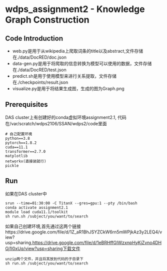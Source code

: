 # wdps_assignment2 - Knowledge Graph Construction

## Code Introduction
- web.py是用于从wikipedia上爬取词条的title以及abstract,文件存储在./data/DocRED/doc.json
- data-gen.py是用于将爬取的信息转换为模型可以使用的数据，文件存储在./data/DocRED/test.json
- predict.sh是用于使用模型来进行关系提取，文件存储在./checkpoints/result.json
- visualize.py是用于将结果生成图，生成的图为Graph.png

## Prerequisites
DAS cluster上有创建好的conda虚拟环境assignment2.1, 代码在/var/scratch/wdps2106/SSAN/wdps2/code里面

```
# 自己配置环境
python==3.8
pytorch==1.8.2
cuda==11.1
transformer==2.7.0
matplotlib
networkx(直接装就行)
pickle
 ```

## Run
如果在DAS cluster中
```
srun --time=01:30:00 -C TitanX --gres=gpu:1 --pty /bin/bash
conda activate assignment2.1
module load cuda11.1/toolkit
sh run.sh /subject/you/want/to/search
```

如果自己创建环境,首先通过这两个链接https://drive.google.com/file/d/1Z_aR1BhJSYZCkW6rn5mWPjkAz3y2LEQ4/view?usp=sharing,https://drive.google.com/file/d/1eBRHffGIWzxnpHyKjZvno4DHGj1l0xUq/view?usp=sharing下载文件
```
unzip两个文件，并且将其放到代码的子目录下
sh run.sh /subject/you/want/to/search
```